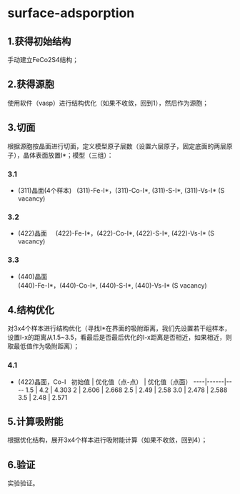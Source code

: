 # surface-adsporption

## 1.获得初始结构
手动建立FeCo2S4结构；

## 2.获得源胞
使用软件（vasp）进行结构优化（如果不收敛，回到1），然后作为源胞；

## 3.切面
根据源胞按晶面进行切面，定义模型原子层数（设置六层原子，固定底面的两层原子），晶体表面放置I*；模型（三组）：

### 3.1
- (311)晶面(4个样本)   
   (311)-Fe-I*，(311)-Co-I*, (311)-S-I*, (311)-Vs-I* (S vacancy)

### 3.2
- (422)晶面    
 (422)-Fe-I*，(422)-Co-I*, (422)-S-I*, (422)-Vs-I* (S vacancy)

### 3.3 
- (440)晶面    
 (440)-Fe-I*，(440)-Co-I*, (440)-S-I*, (440)-Vs-I* (S vacancy)

## 4.结构优化
对3x4个样本进行结构优化（寻找I*在界面的吸附距离，我们先设置若干组样本，设置I-x的距离从1.5~3.5，看最后是否最后优化的I-x距离是否相近，如果相近，则取最低值作为吸附距离）；
### 4.1
- (422)晶面，Co-I  
初始值 | 优化值（点-点） | 优化值（点面）
----|------|----
1.5 | 4.2   | 4.303
2   | 2.606 | 2.668
2.5 | 2.49	| 2.58
3.0 | 2.478 | 2.588
3.5 | 2.48	| 2.571



## 5.计算吸附能
根据优化结构，展开3x4个样本进行吸附能计算（如果不收敛，回到4）；

## 6.验证
实验验证。
